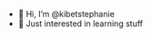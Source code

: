 - 👋 Hi, I’m @kibetstephanie
- 👀 Just interested in learning stuff

<!---
kibetstephanie/kibetstephanie is a ✨ special ✨ repository because its `README.md` (this file) appears on your GitHub profile.
You can click the Preview link to take a look at your changes.
--->

